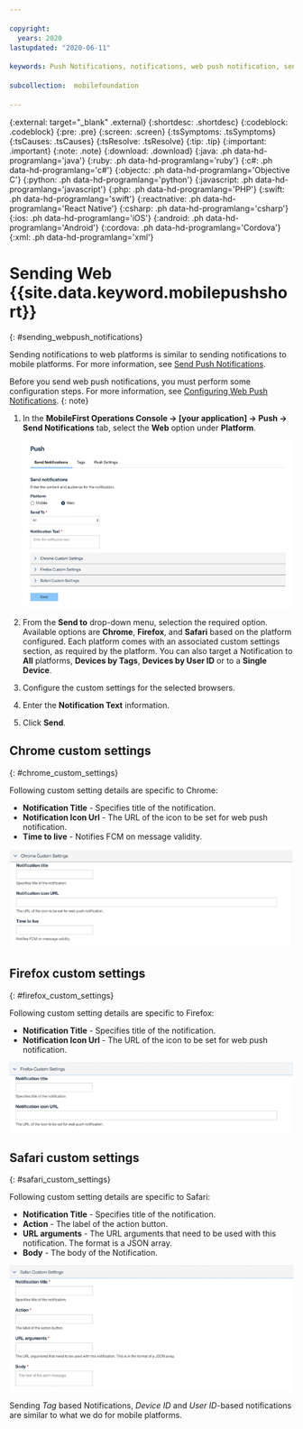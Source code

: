 ```yaml
---

copyright:
  years: 2020
lastupdated: "2020-06-11"

keywords: Push Notifications, notifications, web push notification, sending web push notifications

subcollection:  mobilefoundation

---
```


{:external: target="_blank" .external}
{:shortdesc: .shortdesc}
{:codeblock: .codeblock}
{:pre: .pre}
{:screen: .screen}
{:tsSymptoms: .tsSymptoms}
{:tsCauses: .tsCauses}
{:tsResolve: .tsResolve}
{:tip: .tip}
{:important: .important}
{:note: .note}
{:download: .download}
{:java: .ph data-hd-programlang='java'}
{:ruby: .ph data-hd-programlang='ruby'}
{:c#: .ph data-hd-programlang='c#'}
{:objectc: .ph data-hd-programlang='Objective C'}
{:python: .ph data-hd-programlang='python'}
{:javascript: .ph data-hd-programlang='javascript'}
{:php: .ph data-hd-programlang='PHP'}
{:swift: .ph data-hd-programlang='swift'}
{:reactnative: .ph data-hd-programlang='React Native'}
{:csharp: .ph data-hd-programlang='csharp'}
{:ios: .ph data-hd-programlang='iOS'}
{:android: .ph data-hd-programlang='Android'}
{:cordova: .ph data-hd-programlang='Cordova'}
{:xml: .ph data-hd-programlang='xml'}

# Sending Web {{site.data.keyword.mobilepushshort}}
{: #sending_webpush_notifications}

Sending notifications to web platforms is similar to sending notifications to mobile platforms. For more information, see [Send Push Notifications](/docs/mobilefoundation?topic=mobilefoundation-send_push_notifications).

Before you send web push notifications, you must perform some configuration steps. For more information, see [Configuring Web Push Notifications](/docs/mobilefoundation?topic=mobilefoundation-configuring-webpush-notifications).
{: note}

1. In the **MobileFirst Operations Console → [your application] → Push → Send Notifications** tab, select the **Web** option under **Platform**.

   ![Main](images/mf-wp-main.png "Send Push Notifications content and target platforms configuration")

1. From the **Send to** drop-down menu, selection the required option. Available options are **Chrome**, **Firefox**, and **Safari** based on the platform configured. Each platform comes with an associated custom settings section, as required by the platform. You can also target a Notification to **All** platforms, **Devices by Tags**, **Devices by User ID** or to a **Single Device**.
1. Configure the custom settings for the selected browsers.
1. Enter the **Notification Text** information.
1. Click **Send**.

## Chrome custom settings
{: #chrome_custom_settings}

Following custom setting details are specific to Chrome:

- **Notification Title** - Specifies title of the notification.
- **Notification Icon Url** - The URL of the icon to be set for web push notification.
- **Time to live** - Notifies FCM on message validity.

![Chrome custom Settings](images/mf-wp-chrome-config.png "Chrome custom settings")

## Firefox custom settings
{: #firefox_custom_settings}

Following custom setting details are specific to Firefox:

- **Notification Title** - Specifies title of the notification.
- **Notification Icon Url** - The URL of the icon to be set for web push notification.

![Firefox custom Settings](images/mf-wp-firefox-config.png "Firefox custom settings")

## Safari custom settings
{: #safari_custom_settings}

Following custom setting details are specific to Safari:

- **Notification Title** - Specifies title of the notification.
- **Action** - The label of the action button.
- **URL arguments** - The URL arguments that need to be used with this notification. The format is a JSON array.
- **Body** - The body of the Notification.

![Safari custom Settings](images/mf-wp-safari-config.png "Safari custom settings")

Sending *Tag* based Notifications, *Device ID* and *User ID*-based notifications are similar to what we do for mobile platforms.

